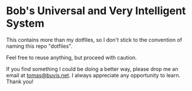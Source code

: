 # Bob's Universal and Very Intelligent System

This contains more than my dotfiles, so I don't stick to the convention of naming this repo "dotfiles".

Feel free to reuse anything, but proceed with caution.

If you find something I could be doing a better way, please drop me an email at tomas@buvis.net.
I always appreciate any opportunity to learn. Thank you!
